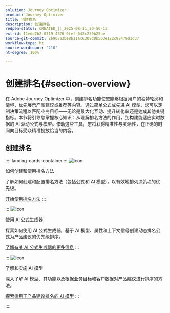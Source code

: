 ```yaml
---
solution: Journey Optimizer
product: Journey Optimizer
title: 创建排名
description: 创建排名
redpen-status: CREATED_||_2025-08-11_20-56-11
exl-id: 11edd7b2-0319-4576-9fef-042c239b25be
source-git-commit: 2b907a3be8b11ac6308d0b563e122c88478d1d37
workflow-type: ht
source-wordcount: '210'
ht-degree: 100%

---
```


# 创建排名{#section-overview}

在 Adobe Journey Optimizer 中，创建排名功能使您能够根据用户的独特轮廓和情境，优先展示产品建议或推荐等内容。通过简单公式或先进 AI 模型，您可以定制决策流程以匹配业务目标——无论是最大化互动、提升转化率还是达成其他关键指标。本节将引导您掌握核心知识：从理解排名方法的作用，到构建能适应实时数据的 AI 驱动公式与模型。借助这些工具，您将获得精准性与灵活性，在正确的时间向目标受众精准投放恰当的内容。

## 创建排名

:::: landing-cards-container
:::
![icon](https://cdn.experienceleague.adobe.com/icons/circle-play.svg?lang=zh-Hans)

如何创建和使用排名方法

了解如何创建和配置排名方法（包括公式和 AI 模型），以有效地排列决策项的优先级。

[开始使用排名方法](../using/experience-decisioning/ranking/ranking.md)
:::

:::
![icon](https://cdn.experienceleague.adobe.com/icons/gear.svg?lang=zh-Hans)

使用 AI 公式生成器

探索如何使用 AI 公式生成器，基于 AI 模型、属性和上下文信号创建动态排名公式为产品建议的优先级排序。

[了解有关 AI 公式生成器的更多信息](../using/experience-decisioning/ranking/ranking-formulas.md)
:::

:::
![icon](https://cdn.experienceleague.adobe.com/icons/book.svg?lang=zh-Hans)

了解和实施 AI 模型

深入了解 AI 模型、其功能以及根据业务目标和客户数据对产品建议进行排序的方法。

[探索适用于产品建议排名的 AI 模型](experience-decisioning-ai-models-landing-page.md)
:::

::::
